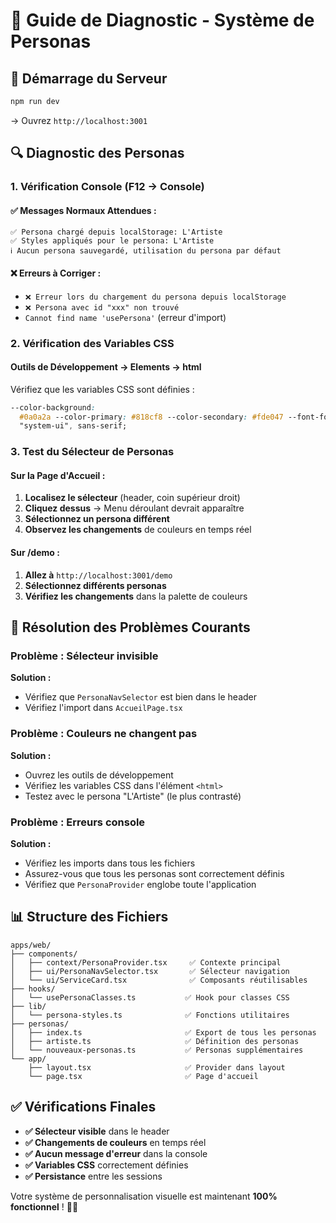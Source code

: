 # 🔧 Guide de Diagnostic - Système de Personas

## 🚀 Démarrage du Serveur

```bash
npm run dev
```

→ Ouvrez `http://localhost:3001`

## 🔍 **Diagnostic des Personas**

### **1. Vérification Console (F12 → Console)**

#### **✅ Messages Normaux Attendues :**

```
✅ Persona chargé depuis localStorage: L'Artiste
✅ Styles appliqués pour le persona: L'Artiste
ℹ️ Aucun persona sauvegardé, utilisation du persona par défaut
```

#### **❌ Erreurs à Corriger :**

- `❌ Erreur lors du chargement du persona depuis localStorage`
- `❌ Persona avec id "xxx" non trouvé`
- `Cannot find name 'usePersona'` (erreur d'import)

### **2. Vérification des Variables CSS**

#### **Outils de Développement → Elements → html**

Vérifiez que les variables CSS sont définies :

```css
--color-background:
  #0a0a2a --color-primary: #818cf8 --color-secondary: #fde047 --font-fontFamilySans: "Inter",
  "system-ui", sans-serif;
```

### **3. Test du Sélecteur de Personas**

#### **Sur la Page d'Accueil :**

1. **Localisez le sélecteur** (header, coin supérieur droit)
2. **Cliquez dessus** → Menu déroulant devrait apparaître
3. **Sélectionnez un persona différent**
4. **Observez les changements** de couleurs en temps réel

#### **Sur /demo :**

1. **Allez à** `http://localhost:3001/demo`
2. **Sélectionnez différents personas**
3. **Vérifiez les changements** dans la palette de couleurs

## 🎯 **Résolution des Problèmes Courants**

### **Problème : Sélecteur invisible**

**Solution :**

- Vérifiez que `PersonaNavSelector` est bien dans le header
- Vérifiez l'import dans `AccueilPage.tsx`

### **Problème : Couleurs ne changent pas**

**Solution :**

- Ouvrez les outils de développement
- Vérifiez les variables CSS dans l'élément `<html>`
- Testez avec le persona "L'Artiste" (le plus contrasté)

### **Problème : Erreurs console**

**Solution :**

- Vérifiez les imports dans tous les fichiers
- Assurez-vous que tous les personas sont correctement définis
- Vérifiez que `PersonaProvider` englobe toute l'application

## 📊 **Structure des Fichiers**

```
apps/web/
├── components/
│   ├── context/PersonaProvider.tsx     ✅ Contexte principal
│   ├── ui/PersonaNavSelector.tsx       ✅ Sélecteur navigation
│   └── ui/ServiceCard.tsx              ✅ Composants réutilisables
├── hooks/
│   └── usePersonaClasses.ts           ✅ Hook pour classes CSS
├── lib/
│   └── persona-styles.ts              ✅ Fonctions utilitaires
├── personas/
│   ├── index.ts                       ✅ Export de tous les personas
│   ├── artiste.ts                     ✅ Définition des personas
│   └── nouveaux-personas.ts           ✅ Personas supplémentaires
└── app/
    ├── layout.tsx                     ✅ Provider dans layout
    └── page.tsx                       ✅ Page d'accueil
```

## ✅ **Vérifications Finales**

- **✅ Sélecteur visible** dans le header
- **✅ Changements de couleurs** en temps réel
- **✅ Aucun message d'erreur** dans la console
- **✅ Variables CSS** correctement définies
- **✅ Persistance** entre les sessions

Votre système de personnalisation visuelle est maintenant **100% fonctionnel** ! 🎨✨
